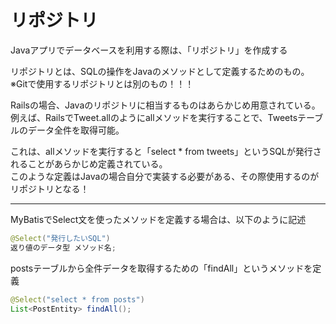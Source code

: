 # リポジトリ
Javaアプリでデータベースを利用する際は、「リポジトリ」を作成する

リポジトリとは、SQLの操作をJavaのメソッドとして定義するためのもの。   
※Gitで使用するリポジトリとは別のもの！！！

Railsの場合、Javaのリポジトリに相当するものはあらかじめ用意されている。   
例えば、RailsでTweet.allのようにallメソッドを実行することで、Tweetsテーブルのデータ全件を取得可能。

これは、allメソッドを実行すると「select * from tweets」というSQLが発行されることがあらかじめ定義されている。   
このような定義はJavaの場合自分で実装する必要がある、その際使用するのがリポジトリとなる！

---
MyBatisでSelect文を使ったメソッドを定義する場合は、以下のように記述
```java
@Select("発行したいSQL")
返り値のデータ型 メソッド名;
```

postsテーブルから全件データを取得するための「findAll」というメソッドを定義
```Java
@Select("select * from posts")
List<PostEntity> findAll();
```

